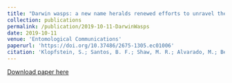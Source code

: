 ```yaml
---
title: "Darwin wasps: a new name heralds renewed efforts to unravel the evolutionary history of Ichneumonidae"
collection: publications
permalink: /publication/2019-10-11-DarwinWasps
date: 2019-10-11
venue: 'Entomological Communications'
paperurl: 'https://doi.org/10.37486/2675-1305.ec01006'
citation: 'Klopfstein, S.; Santos, B. F.; Shaw, M. R.; Alvarado, M.; Bennett, A. M. R.; <b>Dal Pos, D.</b>; Giannotta, M.; Herrera, A. D. F.; Karlsson, D.; Khalaim, A. I.; Lima, A. R; Mikó, I.; Sääksjärvi, I. E.; Shimizu, S.; Spasojevic, T.; van Noort, S.; Vilhelmsen, L. & Broad, G. R. (2019) Darwin wasps: a new name heralds renewed efforts to unravel the evolutionary history of Ichneumonidae. <i>Entomological Communications</i>, 1: ec010.'
---
```


<script type='text/javascript' src='https://d1bxh8uas1mnw7.cloudfront.net/assets/embed.js'></script>

<p><div class='altmetric-embed' data-badge-type='donut' data-doi="10.37486/2675-1305.ec01006"></div></p> 

[Download paper here](https://doi.org/10.37486/2675-1305.ec01006)

